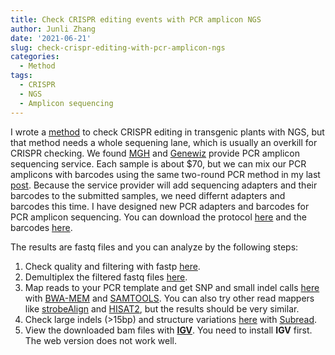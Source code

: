 ```yaml
---
title: Check CRISPR editing events with PCR amplicon NGS
author: Junli Zhang
date: '2021-06-21'
slug: check-crispr-editing-with-pcr-amplicon-ngs
categories:
  - Method
tags:
  - CRISPR
  - NGS
  - Amplicon sequencing
---
```


I wrote a [method](/en/process-ngs-of-crispr-editing) to check CRISPR editing in transgenic plants with NGS, but that method needs a whole sequening lane, which is usually an overkill for CRISPR checking. We found [MGH](https://dnacore.mgh.harvard.edu/new-cgi-bin/site/pages/crispr_sequencing_pages/crispr_sequencing_submission.jsp) and [Genewiz](https://www.genewiz.com/en/Public/Services/Next-Generation-Sequencing/Amplicon-Sequencing-Services) provide PCR amplicon sequencing service. Each sample is about $70, but we can mix our PCR amplicons with barcodes using the same two-round PCR method in my last [post](/en/process-ngs-of-crispr-editing). Because the service provider will add sequencing adapters and their barcodes to the submitted samples,  we need differnt adapters and barcodes this time. I have designed new PCR adapters and barcodes for PCR amplicon sequencing. You can download the protocol [here](/files/Check-CRISPR-editing-events-in-transgenic-wheat-with-NGS.pdf) and the barcodes [here](/files/PCR-amplicon-NGS-barcodes.xlsx).

The results are fastq files and you can analyze by the following steps:

1. Check quality and filtering with fastp [here](/apps/filter-fastq-files-with-fastp/).
2. Demultiplex the filtered fastq files [here](/apps/demultiplex-a-fastq-file/).
3. Map reads to your PCR template and get SNP and small indel calls [here](/apps/make-bam-files-with-bwa-and-samtools-test/) with [BWA-MEM](http://bio-bwa.sourceforge.net/) and [SAMTOOLS](http://www.htslib.org/). You can also try other read mappers like [strobeAlign](/apps/make-bam-files-with-strobealign/) and [HISAT2](/apps/make-bams-and-indel-calls-with-hisat2/), but the results should be very similar.
4. Check large indels (>15bp) and structure variations [here](/apps/make-bams-and-indel-calls-with-subread/) with [Subread](http://subread.sourceforge.net/).
5. View the downloaded bam files with [**IGV**](https://software.broadinstitute.org/software/igv/download). You need to install **IGV** first. The web version does not work well.